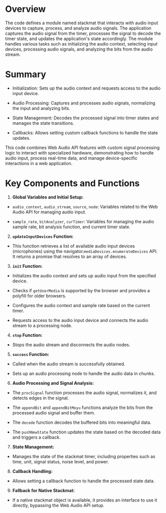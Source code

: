 # Overview

The code defines a module named stackmat that interacts with audio input devices to capture, process, and analyze audio signals. The application captures the audio signal from the timer, processes the signal to decode the timer state, and updates the application's state accordingly. The module handles various tasks such as initializing the audio context, selecting input devices, processing audio signals, and analyzing the bits from the audio stream. 

# Summary

* Initialization: Sets up the audio context and requests access to the audio input device.

* Audio Processing: Captures and processes audio signals, normalizing the input and analyzing bits.

* State Management: Decodes the processed signal into timer states and manages the state transitions.

* Callbacks: Allows setting custom callback functions to handle the state updates.

This code combines Web Audio API features with custom signal processing logic to interact with specialized hardware, demonstrating how to handle audio input, process real-time data, and manage device-specific interactions in a web application.

# Key Components and Functions

1. **Global Variables and Initial Setup:**

 * `audio_context`, `audio_stream`, `source`, `node`: Variables related to the Web Audio API for managing audio input.

* `sample_rate`, `bitAnalyzer`, `curTimer`: Variables for managing the audio sample rate, bit analysis function, and current timer state.

2. **`updateInputDevices` Function:**

* This function retrieves a list of available audio input devices (microphones) using the navigator.`mediaDevices.enumerateDevices` API. It returns a promise that resolves to an array of devices.

3. **`init` Function:**

* Initializes the audio context and sets up audio input from the specified device.

* Checks if `getUserMedia` is supported by the browser and provides a polyfill for older browsers.

* Configures the audio context and sample rate based on the current timer.

* Requests access to the audio input device and connects the audio stream to a processing node.

4. **`stop` Function:**

* Stops the audio stream and disconnects the audio nodes.

5. **`success` Function:**

* Called when the audio stream is successfully obtained.

* Sets up an audio processing node to handle the audio data in chunks.

6. **Audio Processing and Signal Analysis:**

* The `procSignal` function processes the audio signal, normalizes it, and detects edges in the signal.

* The `appendBit` and `appendBitMoyu` functions analyze the bits from the processed audio signal and buffer them.

* The `decode` function decodes the buffered bits into meaningful data.

* The `pushNewState` function updates the state based on the decoded data and triggers a callback.

7. **State Management:**

* Manages the state of the stackmat timer, including properties such as time, unit, signal status, noise level, and power.

8. **Callback Handling:**

* Allows setting a callback function to handle the processed state data.

9. **Fallback for Native Stackmat:**

* If a native stackmat object is available, it provides an interface to use it directly, bypassing the Web Audio API setup.